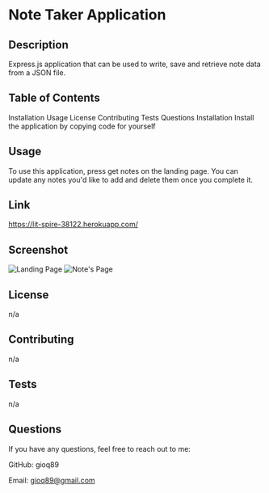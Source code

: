 # Note Taker Application

## Description
Express.js  application that can be used to write, save and retrieve note data from a JSON file. 

## Table of Contents
Installation
Usage
License
Contributing
Tests
Questions
Installation
Install the application by copying code for yourself

## Usage
To use this application, press get notes on the landing page. You can update any notes you'd like to add and delete them once you complete it. 

## Link 
https://lit-spire-38122.herokuapp.com/

## Screenshot 
![Landing Page](https://github.com/Gioq89/note-taker-app/assets/128882649/5c49dfa6-35fc-4646-b539-3711d8a20f23)
![Note's Page](https://github.com/Gioq89/note-taker-app/assets/128882649/fecb689f-4686-4681-96db-9a9c0d6f0fd6)

## License
n/a

## Contributing
n/a

## Tests
n/a

## Questions
If you have any questions, feel free to reach out to me:

GitHub: gioq89

Email: gioq89@gmail.com
